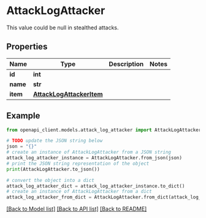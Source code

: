 # AttackLogAttacker

This value could be null in stealthed attacks.

## Properties

Name | Type | Description | Notes
------------ | ------------- | ------------- | -------------
**id** | **int** |  | 
**name** | **str** |  | 
**item** | [**AttackLogAttackerItem**](AttackLogAttackerItem.md) |  | 

## Example

```python
from openapi_client.models.attack_log_attacker import AttackLogAttacker

# TODO update the JSON string below
json = "{}"
# create an instance of AttackLogAttacker from a JSON string
attack_log_attacker_instance = AttackLogAttacker.from_json(json)
# print the JSON string representation of the object
print(AttackLogAttacker.to_json())

# convert the object into a dict
attack_log_attacker_dict = attack_log_attacker_instance.to_dict()
# create an instance of AttackLogAttacker from a dict
attack_log_attacker_from_dict = AttackLogAttacker.from_dict(attack_log_attacker_dict)
```
[[Back to Model list]](../README.md#documentation-for-models) [[Back to API list]](../README.md#documentation-for-api-endpoints) [[Back to README]](../README.md)


